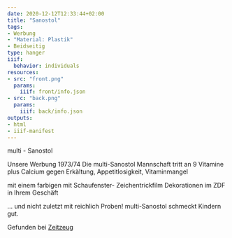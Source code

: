 ```yaml
---
date: 2020-12-12T12:33:44+02:00
title: "Sanostol"
tags:
- Werbung
- "Material: Plastik"
- Beidseitig
type: hanger
iiif:
  behavior: individuals
resources:
- src: "front.png"
  params:
    iiif: front/info.json
- src: "back.png"
  params:
    iiif: back/info.json
outputs:
- html
- iiif-manifest
---
```

multi - Sanostol

Unsere Werbung 1973/74
Die multi-Sanostol Mannschaft tritt an
9 Vitamine plus Calcium
gegen Erkältung, Appetitlosigkeit,
Vitaminmangel

mit einem farbigen             mit Schaufenster-
Zeichentrickfilm               Dekorationen
im ZDF                         in Ihrem Geschäft

... und nicht zuletzt mit reichlich Proben!
multi-Sanostol schmeckt Kindern gut.


<div class="source">Gefunden bei <a href="http://www.zeitzeug.de/">Zeitzeug</a></div>
